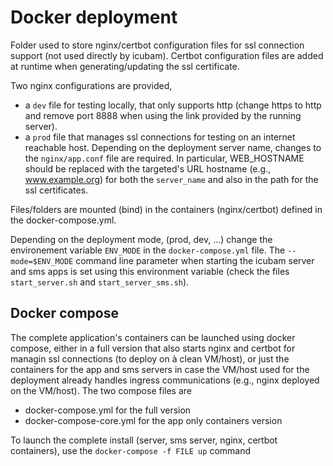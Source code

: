 # Docker deployment


Folder used to store nginx/certbot configuration files for ssl connection support (not used directly by icubam).
Certbot configuration files are added at runtime when generating/updating the ssl certificate.

Two nginx configurations are provided, 
- a `dev` file for testing locally, that only supports http (change https to http 
and remove port 8888 when using the link provided by the running server).
- a `prod` file that manages ssl connections for testing on an internet reachable host. Depending on the deployment server name, changes to the `nginx/app.conf` file are required.
In particular, WEB_HOSTNAME should be replaced with the targeted's URL hostname (e.g., www.example.org)
for both the `server_name` and also in the path for the ssl certificates.

Files/folders are mounted (bind) in the containers (nginx/certbot) defined in the docker-compose.yml.

Depending on the deployment mode, (prod, dev, ...) change the environement variable `ENV_MODE` in the `docker-compose.yml` file. 
The `--mode=$ENV_MODE` command line parameter when starting the icubam server and sms apps is set using this environment 
variable (check the files `start_server.sh` and `start_server_sms.sh`).


## Docker compose

The complete application's containers can be launched using docker compose, either in a full version that also starts 
nginx and certbot for managin ssl connections (to deploy on à clean VM/host), or just the containers for the app 
and sms servers in case the VM/host used for the deployment already handles ingress communications (e.g., nginx 
deployed on the VM/host).
The two compose files are
- docker-compose.yml for the full version
- docker-compose-core.yml for the app only containers version

To launch the complete install (server, sms server, nginx, certbot containers), use the `docker-compose -f FILE up` command
